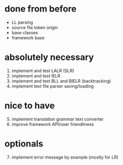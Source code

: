 # done from before
* LL parsing
* source file token origin
* base classes
* framework base

# absolutely necessary
1. implement and test LALR (SLR)
2. implement and test IELR
3. implement and test BLL and BIELR (backtracking)
4. implement text file parser saving/loading

# nice to have
5. implement translation grammar text converter
6. improve framework API/user friendliness

# optionals
7. implement error message by example (mostly for LR)

